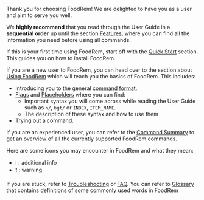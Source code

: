 <!-- markdownlint-disable-file first-line-h1 -->
Thank you for choosing FoodRem! We are delighted to have you as a user and aim to serve you well.

We **highly recommend** that you read through the User Guide in a **sequential order** up until the section [Features](#features), where you can find all the information you need before using all commands.

If this is your first time using FoodRem, start off with the [Quick Start](#quick-start) section. This guides you on how to install FoodRem.

If you are a new user to FoodRem, you can head over to the section about [Using FoodRem](#using-foodrem) which will teach you the basics of FoodRem. This includes:

* Introducing you to the general [command format](#command-format).
* [Flags](#flags) and [Placeholders](#placeholders) where you can find:
    * Important syntax you will come across while reading the User Guide such as `n/`, `bgt/` or `INDEX`, `ITEM_NAME`.
    *  The description of these syntax and how to use them
* [Trying out](#trying-your-first-command) a command.

If you are an experienced user, you can refer to the [Command Summary](#command-summary) to get an overview of all the currently supported FoodRem commands.

Here are some icons you may encounter in FoodRem and what they mean:

* ℹ️ : additional info
* ❗ : warning


If you are stuck, refer to [Troubleshooting](#troubleshooting) or [FAQ](#faq). You can refer to [Glossary](#glossary) that contains definitions of some commonly used words in FoodRem
